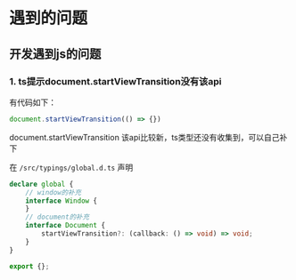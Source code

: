 # 遇到的问题

## 开发遇到js的问题

### 1. ts提示document.startViewTransition没有该api

有代码如下：

```ts
document.startViewTransition(() => {})
```

document.startViewTransition 该api比较新，ts类型还没有收集到，可以自己补下

在 `/src/typings/global.d.ts` 声明

```ts
declare global {
    // window的补充
    interface Window {
    }
	// document的补充
    interface Document {
        startViewTransition?: (callback: () => void) => void;
    }
}

export {};
```

